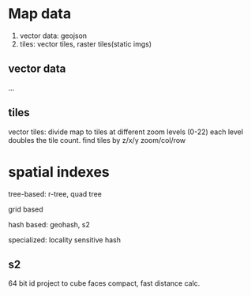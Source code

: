 


# Map data

1. vector data: geojson
2. tiles: vector tiles, raster tiles(static imgs)


## vector data
...


## tiles

vector tiles: 
divide map to tiles at different zoom levels (0-22) 
each level doubles the tile count. 
find tiles by z/x/y zoom/col/row



# spatial indexes 

tree-based: r-tree, quad tree

grid based

hash based: geohash, s2 

specialized: locality sensitive hash 

## s2
64 bit id 
project to cube faces 
compact, fast distance calc.
